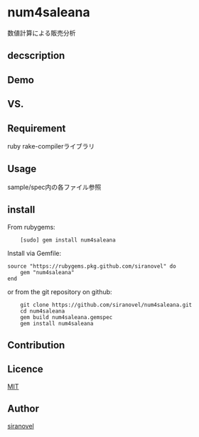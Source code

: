 num4saleana
===========
数値計算による販売分析

## decscription ##

## Demo ##

## VS. ##

## Requirement ##
ruby rake-compilerライブラリ

## Usage ##

sample/spec内の各ファイル参照

## install ##

From rubygems:  
~~~
    [sudo] gem install num4saleana
~~~

Install via Gemfile:  
~~~
source "https://rubygems.pkg.github.com/siranovel" do
    gem "num4saleana"
end
~~~

or from the git repository on github:  
~~~
    git clone https://github.com/siranovel/num4saleana.git  
    cd num4saleana  
    gem build num4saleana.gemspec
    gem install num4saleana
~~~

## Contribution ##

## Licence ##
[MIT](LICENSE)

## Author ##

[siranovel](https://github.com/siranovel)

